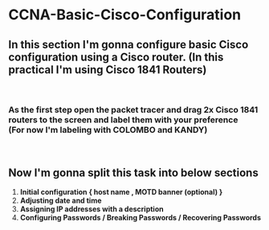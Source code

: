 # **CCNA-Basic-Cisco-Configuration**
## In this section I'm gonna configure basic Cisco configuration using a Cisco router. (In this practical I'm using Cisco 1841 Routers)

<br>

### As the first step open the packet tracer and drag  2x Cisco 1841 routers to the screen and label them with your preference <br> (For now I'm labeling with **COLOMBO** and **KANDY**)

<br>

## Now I'm gonna split this task into below sections<br>

1. **Initial configuration { host name , MOTD banner (optional) }**
2. **Adjusting date and time**
3. **Assigning IP addresses with a description**
4. **Configuring  Passwords / Breaking Passwords / Recovering Passwords**
